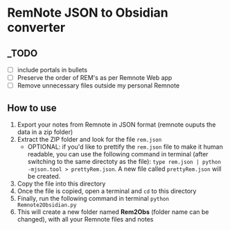 # RemNote JSON to Obsidian converter

## _TODO
* [ ] include portals in bullets
* [ ] Preserve the order of REM's as per Remnote Web app
* [ ] Remove unnecessary files outside my personal Remnote

## How to use

1. Export your notes from Remnote in JSON format (remnote ouputs the data in a zip folder)
2. Extract the ZIP folder and look for the file `rem.json`
    * OPTIONAL: if you'd like to prettify the `rem.json` file to make it human readable, you can use the following command in terminal (after switching to the same directoty as the file): `type rem.json | python -mjson.tool > prettyRem.json`. A new file called `prettyRem.json` will be created.
3. Copy the file into this directory
4. Once the file is copied, open a terminal and `cd` to this directory
5. Finally, run the following command in terminal `python Remnote2Obsidian.py`
6. This will create a new folder named **Rem2Obs** (folder name can be changed), with all your Remnote files and notes
